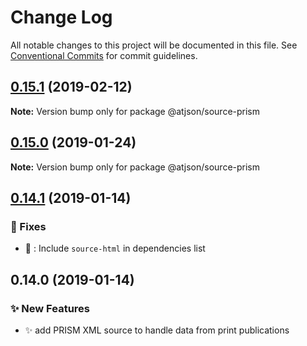 # Change Log

All notable changes to this project will be documented in this file.
See [Conventional Commits](https://conventionalcommits.org) for commit guidelines.

## [0.15.1](https://github.com/CondeNast-Copilot/atjson/compare/@atjson/source-prism@0.15.0...@atjson/source-prism@0.15.1) (2019-02-12)

**Note:** Version bump only for package @atjson/source-prism





## [0.15.0](https://github.com/CondeNast-Copilot/atjson/compare/@atjson/source-prism@0.14.1...@atjson/source-prism@0.15.0) (2019-01-24)

**Note:** Version bump only for package @atjson/source-prism





## [0.14.1](https://github.com/CondeNast-Copilot/atjson/compare/@atjson/source-prism@0.14.0...@atjson/source-prism@0.14.1) (2019-01-14)


### 🐛 Fixes

* 🐝 : Include `source-html` in dependencies list



## 0.14.0 (2019-01-14)


### ✨ New Features

* ✨ add PRISM XML source to handle data from print publications

